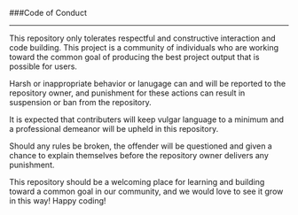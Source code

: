 ###Code of Conduct

---

This repository only tolerates respectful and constructive interaction and code building. This project is a community of individuals who are working toward the common goal of producing the best project output that is possible for users.

Harsh or inappropriate behavior or lanugage can and will be reported to the repository owner, and punishment for these actions can result in suspension or ban from the repository.

It is expected that contributers will keep vulgar language to a minimum and a professional demeanor will be upheld in this repository.

Should any rules be broken, the offender will be questioned and given a chance to explain themselves before the repository owner delivers any punishment.

This repository should be a welcoming place for learning and building toward a common goal in our community, and we would love to see it grow in this way! Happy coding!
